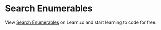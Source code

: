 # Search Enumerables
<p class='util--hide'>View <a href='https://learn.co/lessons/phrg-ruby-search-enumerators'>Search Enumerables</a> on Learn.co and start learning to code for free.</p>

